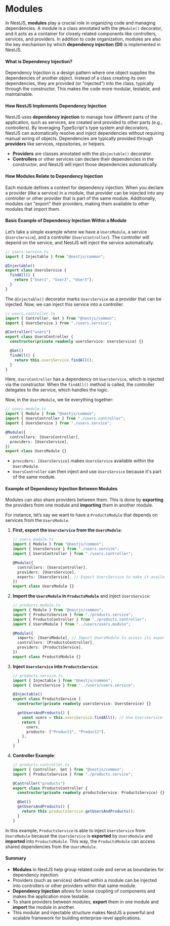 # Modules

In NestJS, **modules** play a crucial role in organizing code and managing dependencies. A module is a class annotated with the `@Module()` decorator, and it acts as a container for closely related components like controllers, services, and providers. In addition to code organization, modules are also the key mechanism by which **dependency injection (DI)** is implemented in NestJS.

#### What is Dependency Injection?

Dependency Injection is a design pattern where one object supplies the dependencies of another object. Instead of a class creating its own dependencies, they are provided (or "injected") into the class, typically through the constructor. This makes the code more modular, testable, and maintainable.

#### How NestJS Implements Dependency Injection

NestJS uses **dependency injection** to manage how different parts of the application, such as services, are created and provided to other parts (e.g., controllers). By leveraging TypeScript's type system and decorators, NestJS can automatically resolve and inject dependencies without requiring manual wiring of objects. Dependencies are typically provided through **providers** like services, repositories, or helpers.

- **Providers** are classes annotated with the `@Injectable()` decorator.
- **Controllers** or other services can declare their dependencies in the constructor, and NestJS will inject those dependencies automatically.

#### How Modules Relate to Dependency Injection

Each module defines a context for dependency injection. When you declare a provider (like a service) in a module, that provider can be injected into any controller or other provider that is part of the same module. Additionally, modules can "export" their providers, making them available to other modules that import them.

#### Basic Example of Dependency Injection Within a Module

Let’s take a simple example where we have a `UsersModule`, a service (`UsersService`), and a controller (`UsersController`). The controller will depend on the service, and NestJS will inject the service automatically.

```typescript
// users.service.ts
import { Injectable } from "@nestjs/common";

@Injectable()
export class UsersService {
  findAll() {
    return ["User1", "User2", "User3"];
  }
}
```

The `@Injectable()` decorator marks `UsersService` as a provider that can be injected. Now, we can inject this service into a controller.

```typescript
// users.controller.ts
import { Controller, Get } from "@nestjs/common";
import { UsersService } from "./users.service";

@Controller("users")
export class UsersController {
  constructor(private readonly usersService: UsersService) {}

  @Get()
  findAll() {
    return this.usersService.findAll();
  }
}
```

Here, `UsersController` has a dependency on `UsersService`, which is injected via the constructor. When the `findAll()` method is called, the controller delegates to the service, which handles the logic.

Now, in the `UsersModule`, we tie everything together:

```typescript
// users.module.ts
import { Module } from "@nestjs/common";
import { UsersController } from "./users.controller";
import { UsersService } from "./users.service";

@Module({
  controllers: [UsersController],
  providers: [UsersService],
})
export class UsersModule {}
```

- `providers: [UsersService]` makes `UsersService` available within the `UsersModule`.
- `UsersController` can then inject and use `UsersService` because it's part of the same module.

#### Example of Dependency Injection Between Modules

Modules can also share providers between them. This is done by **exporting** the providers from one module and **importing** them in another module.

For instance, let’s say we want to have a `ProductsModule` that depends on services from the `UsersModule`.

1. **First, export the `UsersService` from the `UsersModule`**:

   ```typescript
   // users.module.ts
   import { Module } from "@nestjs/common";
   import { UsersService } from "./users.service";
   import { UsersController } from "./users.controller";

   @Module({
     controllers: [UsersController],
     providers: [UsersService],
     exports: [UsersService], // Export UsersService to make it available to other modules
   })
   export class UsersModule {}
   ```

2. **Import the `UsersModule` in `ProductsModule`** and inject `UsersService`:

   ```typescript
   // products.module.ts
   import { Module } from "@nestjs/common";
   import { ProductsService } from "./products.service";
   import { ProductsController } from "./products.controller";
   import { UsersModule } from "../users/users.module";

   @Module({
     imports: [UsersModule], // Import UsersModule to access its exported providers
     controllers: [ProductsController],
     providers: [ProductsService],
   })
   export class ProductsModule {}
   ```

3. **Inject `UsersService` into `ProductsService`**:

   ```typescript
   // products.service.ts
   import { Injectable } from "@nestjs/common";
   import { UsersService } from "../users/users.service";

   @Injectable()
   export class ProductsService {
     constructor(private readonly usersService: UsersService) {}

     getUsersAndProducts() {
       const users = this.usersService.findAll(); // Use UsersService from another module
       return {
         users,
         products: ["Product1", "Product2"],
       };
     }
   }
   ```

4. **Controller Example**:

   ```typescript
   // products.controller.ts
   import { Controller, Get } from "@nestjs/common";
   import { ProductsService } from "./products.service";

   @Controller("products")
   export class ProductsController {
     constructor(private readonly productsService: ProductsService) {}

     @Get()
     getUsersAndProducts() {
       return this.productsService.getUsersAndProducts();
     }
   }
   ```

In this example, `ProductsService` is able to inject `UsersService` from `UsersModule` because the `UsersService` is **exported** by `UsersModule` and **imported** into `ProductsModule`. This way, the `ProductsModule` can access shared dependencies from the `UsersModule`.

#### Summary

- **Modules** in NestJS help group related code and serve as boundaries for dependency injection.
- Providers (such as services) defined within a module can be injected into controllers or other providers within that same module.
- **Dependency Injection** allows for loose coupling of components and makes the application more testable.
- To share providers between modules, **export** them in one module and **import** the module in another.
- This modular and injectable structure makes NestJS a powerful and scalable framework for building enterprise-level applications.
